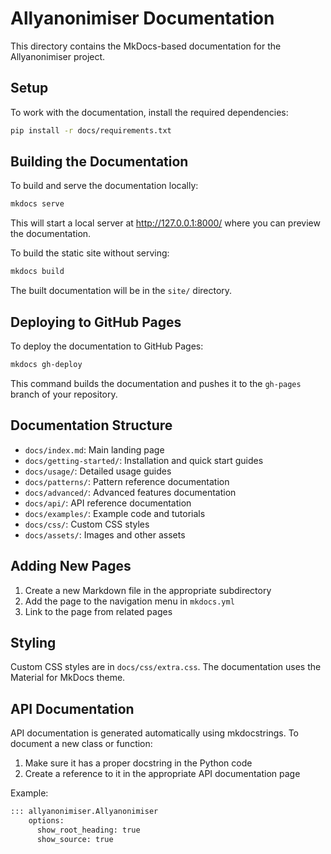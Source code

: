 # Allyanonimiser Documentation

This directory contains the MkDocs-based documentation for the Allyanonimiser project.

## Setup

To work with the documentation, install the required dependencies:

```bash
pip install -r docs/requirements.txt
```

## Building the Documentation

To build and serve the documentation locally:

```bash
mkdocs serve
```

This will start a local server at http://127.0.0.1:8000/ where you can preview the documentation.

To build the static site without serving:

```bash
mkdocs build
```

The built documentation will be in the `site/` directory.

## Deploying to GitHub Pages

To deploy the documentation to GitHub Pages:

```bash
mkdocs gh-deploy
```

This command builds the documentation and pushes it to the `gh-pages` branch of your repository.

## Documentation Structure

- `docs/index.md`: Main landing page
- `docs/getting-started/`: Installation and quick start guides
- `docs/usage/`: Detailed usage guides
- `docs/patterns/`: Pattern reference documentation
- `docs/advanced/`: Advanced features documentation
- `docs/api/`: API reference documentation
- `docs/examples/`: Example code and tutorials
- `docs/css/`: Custom CSS styles
- `docs/assets/`: Images and other assets

## Adding New Pages

1. Create a new Markdown file in the appropriate subdirectory
2. Add the page to the navigation menu in `mkdocs.yml`
3. Link to the page from related pages

## Styling

Custom CSS styles are in `docs/css/extra.css`. The documentation uses the Material for MkDocs theme.

## API Documentation

API documentation is generated automatically using mkdocstrings. To document a new class or function:

1. Make sure it has a proper docstring in the Python code
2. Create a reference to it in the appropriate API documentation page

Example:

```python
::: allyanonimiser.Allyanonimiser
    options:
      show_root_heading: true
      show_source: true
```